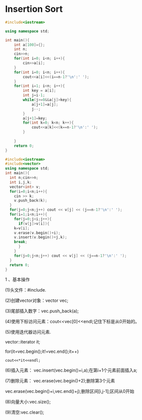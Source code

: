 # Insertion Sort

```c++
#include<iostream>

using namespace std;

int main(){
    int a[100]={};
    int n;
    cin>>n;
    for(int i=0; i<n; i++){
        cin>>a[i];
    }
    for(int i=0; i<n; i++){
        cout<<a[i]<<(i==n-1?'\n':' ');
    }
    for(int i=1; i<n; i++){
        int key = a[i];
        int j=i-1;
        while(j>=0&&a[j]>key){
            a[j+1]=a[j];
            j--;
        }
        a[j+1]=key;
        for(int k=0; k<n; k++){
            cout<<a[k]<<(k==n-1?'\n':' ');
        }
        
    }
    return 0;
}
```

```c++
#include<iostream>
#include<vector>
using namespace std;
int main(){
  int n;cin>>n;
  int i,j,k;
  vector<int> v;
  for(i=0;i<n;i++){
    cin >> k;
    v.push_back(k);
  }
  for(j=0;j<n;j++) cout << v[j] << (j==n-1?'\n':' ');
  for(i=1;i<n;i++){
    for(j=0;j<i;j++){
      if(v[j]>v[i]){
	k=v[i];
	v.erase(v.begin()+i);
	v.insert(v.begin()+j,k);
	break;
      }
    }
    for(j=0;j<n;j++) cout << v[j] << (j==n-1?'\n':' ');
  }
  return 0;
}
```

1 、基本操作

(1)头文件：#include<vector>.

(2)创建vector对象：vector<int> vec;

(3)尾部插入数字：vec.push_back(a);

(4)使用下标访问元素：cout<<vec[0]<<endl;记住下标是从0开始的。

(5)使用迭代器访问元素.

vector<int>::iterator it;

for(it=vec.begin();it!=vec.end();it++)

    cout<<*it<<endl;

(6)插入元素：    vec.insert(vec.begin()+i,a);在第i+1个元素前面插入a;

(7)删除元素：    vec.erase(vec.begin()+2);删除第3个元素

vec.erase(vec.begin()+i,vec.end()+j);删除区间[i,j-1];区间从0开始

(8)向量大小:vec.size();

(9)清空:vec.clear();
